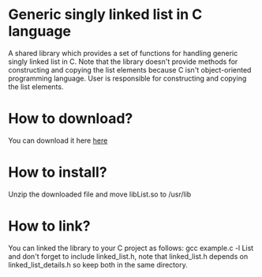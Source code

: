 # Generic singly linked list in C language
A shared library which provides a set of functions for handling generic singly linked list in C. Note that the library doesn't provide methods for constructing and copying the list elements because C  isn't object-oriented programming language. User is responsible for constructing and copying the list elements.

<h1> How to download? </h1>
You can download it here  <a href="https://github.com/user-attachments/files/19392877/libList.zip">here</a>

<h1> How to install? </h1>
Unzip the downloaded file and move libList.so to /usr/lib

<h1> How to link? </h1>
You can linked the library to your C project as follows: gcc example.c -l List <br>
and don't forget to include linked_list.h, note that linked_list.h depends on linked_list_details.h so keep both in the same directory.
